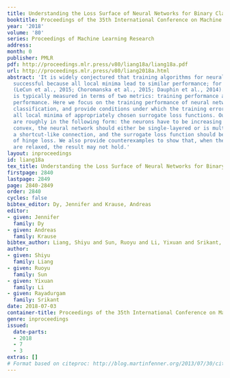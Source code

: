 ```yaml
---
title: Understanding the Loss Surface of Neural Networks for Binary Classification
booktitle: Proceedings of the 35th International Conference on Machine Learning
year: '2018'
volume: '80'
series: Proceedings of Machine Learning Research
address: 
month: 0
publisher: PMLR
pdf: http://proceedings.mlr.press/v80/liang18a/liang18a.pdf
url: http://proceedings.mlr.press/v80/liang2018a.html
abstract: 'It is widely conjectured that training algorithms for neural networks are
  successful because all local minima lead to similar performance; for example, see
  (LeCun et al., 2015; Choromanska et al., 2015; Dauphin et al., 2014). Performance
  is typically measured in terms of two metrics: training performance and generalization
  performance. Here we focus on the training performance of neural networks for binary
  classification, and provide conditions under which the training error is zero at
  all local minima of appropriately chosen surrogate loss functions. Our conditions
  are roughly in the following form: the neurons have to be increasing and strictly
  convex, the neural network should either be single-layered or is multi-layered with
  a shortcut-like connection, and the surrogate loss function should be a smooth version
  of hinge loss. We also provide counterexamples to show that, when these conditions
  are relaxed, the result may not hold.'
layout: inproceedings
id: liang18a
tex_title: Understanding the Loss Surface of Neural Networks for Binary Classification
firstpage: 2840
lastpage: 2849
page: 2840-2849
order: 2840
cycles: false
bibtex_editor: Dy, Jennifer and Krause, Andreas
editor:
- given: Jennifer
  family: Dy
- given: Andreas
  family: Krause
bibtex_author: Liang, Shiyu and Sun, Ruoyu and Li, Yixuan and Srikant, Rayadurgam
author:
- given: Shiyu
  family: Liang
- given: Ruoyu
  family: Sun
- given: Yixuan
  family: Li
- given: Rayadurgam
  family: Srikant
date: 2018-07-03
container-title: Proceedings of the 35th International Conference on Machine Learning
genre: inproceedings
issued:
  date-parts:
  - 2018
  - 7
  - 3
extras: []
# Format based on citeproc: http://blog.martinfenner.org/2013/07/30/citeproc-yaml-for-bibliographies/
---
```

